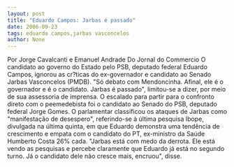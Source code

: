 ```yaml
---
layout: post
title: "Eduardo Campos: Jarbas é passado"
date: 2006-09-23
tags: eduardo campos,jarbas vasconcelos
author: None
---
```


Por Jorge Cavalcanti e Emanuel Andrade Do Jornal do Commercio
O candidato ao governo do Estado pelo PSB, deputado federal Eduardo Campos, ignorou as cr?ticas do ex-governador e candidato ao Senado Jarbas Vasconcelos (PMDB). \"Só debato com Mendoncinha. Afinal, ele é o governador e é o candidato. Jarbas é passado\", limitou-se a dizer, por meio de sua assessoria de imprensa. O escalado para partir para o confronto direto com o peemedebista foi o candidato ao Senado do PSB, deputado federal Jorge Gomes. 
O parlamentar classificou os ataques de Jarbas como \"manifestação de desespero\", referindo-se à última pesquisa Ibope, divulgada na última quinta, em que Eduardo demonstra uma tendência de crescimento e empata com o candidato do PT, ex-ministro da Saúde Humberto Costa 26% cada. \"Jarbas está com medo da derrota. Ele está vendo as pesquisas e percebe claramente que Eduardo já está no segundo turno. Já o candidato dele não cresce mais, encruou\", disse. 
&nbsp; 